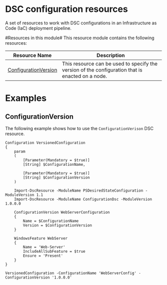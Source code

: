 # DSC configuration resources
A set of resources to work with DSC configurations in an Infrastructure as Code (IaC) deployment pipeline.

#Resources in this module#
This resource module contains the following resources:

|Resource Name       |Description|
|--------------------|-----------|
|[ConfigurationVersion](https://github.com/rchaganti/ConfigurationDsc/tree/master/DscResources/ConfigurationVersion)|This resource can be used to specify the version of the configuration that is enacted on a node.|

# Examples #
## ConfigurationVersion ##
The following example shows how to use the `ConfigurationVerison` DSC resource.

    Configuration VersionedConfiguration
    {
        param
        (
            [Parameter(Mandatory = $true)]
            [String] $ConfigurationName,

            [Parameter(Mandatory = $true)]
            [String] $ConfigurationVersion
        )

        Import-DscResource -ModuleName PSDesiredStateConfiguration -ModuleVersion 1.1
        Import-DscResource -ModuleName ConfigurationDsc -ModuleVersion 1.0.0.0

        ConfigurationVersion WebServerConfiguration
        {
            Name = $ConfigurationName
            Version = $ConfigurationVersion
        }

        WindowsFeature WebServer
        {
            Name = 'Web-Server'
            IncludeAllSubFeature = $true
            Ensure = 'Present'
        }
    }

    VersionedConfiguration -ConfigurationName 'WebServerConfig' -ConfigurationVersion '1.0.0.0'
